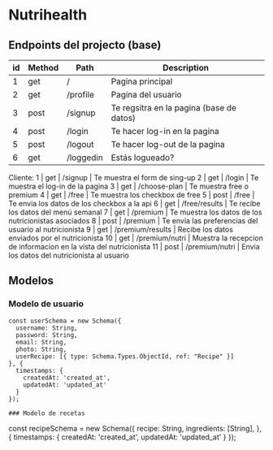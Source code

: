 # Nutrihealth

## Endpoints del projecto (base)

id | Method | Path  | Description
-- | ------ | ------ | ----------
1 | get | / | Pagina principal 
2 | get | /profile | Pagina del usuario 
3 | post | /signup	| Te regsitra en la pagina (base de datos)
4 | post | /login | Te hacer log-in en la pagina
5 | post | /logout | Te hacer log-out de la pagina
6 | get | /loggedin | Estás logueado?

Cliente:
1 | get | /signup	| Te muestra el form de sing-up
2 | get | /login | Te muestra el log-in de la pagina
3 | get | /choose-plan | Te muestra free o premium
4 | get | /free | Te muestra los checkbox de free
5 | post | /free | Te envia los datos de los checkbox a la api
6 | get | /free/results | Te recibe los datos del menú semanal
7 | get | /premium | Te muestra los datos de los nutricionistas asociados
8 | post | /premium | Te envia las preferencias del usuario al nutricionista
9 | get | /premium/results | Recibe los datos enviados por el nutricionista
10 | get | /premium/nutri | Muestra la recepcion de informacion en la vista del nutricionista
11 | post | /premium/nutri | Envia los datos del nutricionista al usuario  



## Modelos

### Modelo de usuario

```
const userSchema = new Schema({
  username: String,
  password: String,
  email: String,
  photo: String,
  userRecipe: [{ type: Schema.Types.ObjectId, ref: "Recipe" }]
}, {
  timestamps: {
    createdAt: 'created_at',
    updatedAt: 'updated_at'
  }
});

### Modelo de recetas

```
const recipeSchema = new Schema({
    recipe: String,
    ingredients: [String],
}, {
  timestamps: {
    createdAt: 'created_at',
    updatedAt: 'updated_at'
  }
});

